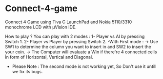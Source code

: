 # Connect-4-game
Connect 4 Game using Tiva C LaunchPad and Nokia 5110/3310 monochrome LCD with µVision IDE.

How to play ?
You can play with 2 modes :
1- Player vs AI by pressing Switch 1.
2- Player vs Player by pressing Switch 2.
-With First mode :
-> Use SW1 to determine the column you want to insert in and SW2 to insert the your coin.
-> The Computer will evaluate a Win if there're 4 connected cells in form of Horizontal, Vertical and Diagonal.

- Please Note :
 The second mode is not working yet, So Don't use it untill we fix its bugs.
 
